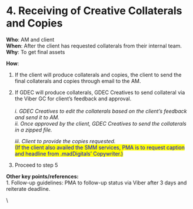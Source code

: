# 4. Receiving of Creative Collaterals and Copies

**Who**: AM and client \
**When**: After the client has requested collaterals from their internal team. \
**Why**:  To get final assets&#x20;

**How**:&#x20;

1. If the client will produce collaterals and copies, the client to send the final collaterals and copies through email to the AM.&#x20;
2.  If GDEC will produce collaterals, GDEC Creatives to send collateral via the Viber GC for client’s feedback and approval. \
    \
    _i. GDEC Creatives to edit the collaterals based on the client’s feedback and send it to AM._ \
    _ii. Once approved by the client, GDEC Creatives to send the collaterals in a zipped file._&#x20;

    _iii. Client to provide the copies requested._\
    <mark style="color:blue;">(If the client also availed the SMM services, PMA is to request caption and headline from .madDigitals’ Copywriter.)</mark>
3. Proceed to step 5&#x20;

**Other key points/references:** \
1\. Follow-up guidelines: PMA to follow-up status via Viber after 3 days and reiterate deadline.

\
